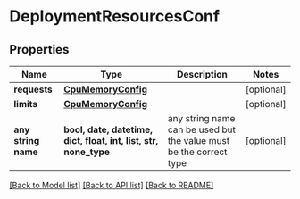 # DeploymentResourcesConf


## Properties
Name | Type | Description | Notes
------------ | ------------- | ------------- | -------------
**requests** | [**CpuMemoryConfig**](CpuMemoryConfig.md) |  | [optional] 
**limits** | [**CpuMemoryConfig**](CpuMemoryConfig.md) |  | [optional] 
**any string name** | **bool, date, datetime, dict, float, int, list, str, none_type** | any string name can be used but the value must be the correct type | [optional]

[[Back to Model list]](../README.md#documentation-for-models) [[Back to API list]](../README.md#documentation-for-api-endpoints) [[Back to README]](../README.md)


